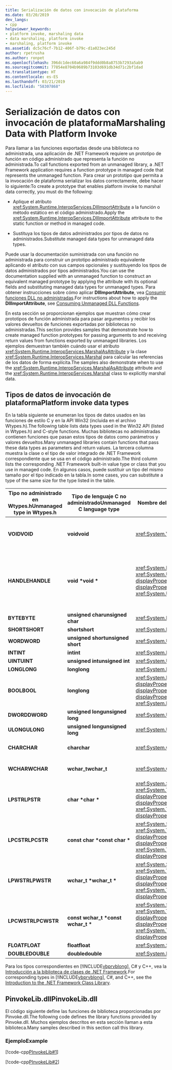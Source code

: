 ```yaml
---
title: Serialización de datos con invocación de plataforma
ms.date: 03/20/2019
dev_langs:
- cpp
helpviewer_keywords:
- platform invoke, marshaling data
- data marshaling, platform invoke
- marshaling, platform invoke
ms.assetid: dc5c76cf-7b12-406f-b79c-d1a023ec245d
author: rpetrusha
ms.author: ronpet
ms.openlocfilehash: 396dc1dec60a6a984f9ddd0b8a8753b7293a5ab9
ms.sourcegitcommit: 77854e8704b9689b73103d691db34d71c2bf1dad
ms.translationtype: HT
ms.contentlocale: es-ES
ms.lasthandoff: 03/21/2019
ms.locfileid: "58307868"
---
```

# <a name="marshaling-data-with-platform-invoke"></a><span data-ttu-id="2b208-102">Serialización de datos con invocación de plataforma</span><span class="sxs-lookup"><span data-stu-id="2b208-102">Marshaling Data with Platform Invoke</span></span>

<span data-ttu-id="2b208-103">Para llamar a las funciones exportadas desde una biblioteca no administrada, una aplicación de .NET Framework requiere un prototipo de función en código administrado que representa la función no administrada.</span><span class="sxs-lookup"><span data-stu-id="2b208-103">To call functions exported from an unmanaged library, a .NET Framework application requires a function prototype in managed code that represents the unmanaged function.</span></span> <span data-ttu-id="2b208-104">Para crear un prototipo que permita a la invocación de plataforma serializar los datos correctamente, debe hacer lo siguiente:</span><span class="sxs-lookup"><span data-stu-id="2b208-104">To create a prototype that enables platform invoke to marshal data correctly, you must do the following:</span></span>

- <span data-ttu-id="2b208-105">Aplique el atributo <xref:System.Runtime.InteropServices.DllImportAttribute> a la función o método estático en el código administrado.</span><span class="sxs-lookup"><span data-stu-id="2b208-105">Apply the <xref:System.Runtime.InteropServices.DllImportAttribute> attribute to the static function or method in managed code.</span></span>

- <span data-ttu-id="2b208-106">Sustituya los tipos de datos administrados por tipos de datos no administrados.</span><span class="sxs-lookup"><span data-stu-id="2b208-106">Substitute managed data types for unmanaged data types.</span></span>

<span data-ttu-id="2b208-107">Puede usar la documentación suministrada con una función no administrada para construir un prototipo administrado equivalente aplicando el atributo con sus campos opcionales y sustituyendo los tipos de datos administrados por tipos administrados.</span><span class="sxs-lookup"><span data-stu-id="2b208-107">You can use the documentation supplied with an unmanaged function to construct an equivalent managed prototype by applying the attribute with its optional fields and substituting managed data types for unmanaged types.</span></span> <span data-ttu-id="2b208-108">Para obtener instrucciones sobre cómo aplicar **DllImportAttribute**, vea [Consumir funciones DLL no administradas](../../../docs/framework/interop/consuming-unmanaged-dll-functions.md).</span><span class="sxs-lookup"><span data-stu-id="2b208-108">For instructions about how to apply the **DllImportAttribute**, see [Consuming Unmanaged DLL Functions](../../../docs/framework/interop/consuming-unmanaged-dll-functions.md).</span></span>

<span data-ttu-id="2b208-109">En esta sección se proporcionan ejemplos que muestran cómo crear prototipos de función administrada para pasar argumentos y recibir los valores devueltos de funciones exportadas por bibliotecas no administradas.</span><span class="sxs-lookup"><span data-stu-id="2b208-109">This section provides samples that demonstrate how to create managed function prototypes for passing arguments to and receiving return values from functions exported by unmanaged libraries.</span></span> <span data-ttu-id="2b208-110">Los ejemplos demuestran también cuándo usar el atributo <xref:System.Runtime.InteropServices.MarshalAsAttribute> y la clase <xref:System.Runtime.InteropServices.Marshal> para calcular las referencias de los datos de forma explícita.</span><span class="sxs-lookup"><span data-stu-id="2b208-110">The samples also demonstrate when to use the <xref:System.Runtime.InteropServices.MarshalAsAttribute> attribute and the <xref:System.Runtime.InteropServices.Marshal> class to explicitly marshal data.</span></span>

## <a name="platform-invoke-data-types"></a><span data-ttu-id="2b208-111">Tipos de datos de invocación de plataforma</span><span class="sxs-lookup"><span data-stu-id="2b208-111">Platform invoke data types</span></span>

<span data-ttu-id="2b208-112">En la tabla siguiente se enumeran los tipos de datos usados en las funciones de estilo C y en la API Win32 (incluida en el archivo Wtypes.h).</span><span class="sxs-lookup"><span data-stu-id="2b208-112">The following table lists data types used in the Win32 API (listed in Wtypes.h) and C-style functions.</span></span> <span data-ttu-id="2b208-113">Muchas bibliotecas no administradas contienen funciones que pasan estos tipos de datos como parámetros y valores devueltos.</span><span class="sxs-lookup"><span data-stu-id="2b208-113">Many unmanaged libraries contain functions that pass these data types as parameters and return values.</span></span> <span data-ttu-id="2b208-114">La tercera columna muestra la clase o el tipo de valor integrado de .NET Framework correspondiente que se usa en el código administrado.</span><span class="sxs-lookup"><span data-stu-id="2b208-114">The third column lists the corresponding .NET Framework built-in value type or class that you use in managed code.</span></span> <span data-ttu-id="2b208-115">En algunos casos, puede sustituir un tipo del mismo tamaño por el tipo indicado en la tabla.</span><span class="sxs-lookup"><span data-stu-id="2b208-115">In some cases, you can substitute a type of the same size for the type listed in the table.</span></span>

|<span data-ttu-id="2b208-116">Tipo no administrado en Wtypes.h</span><span class="sxs-lookup"><span data-stu-id="2b208-116">Unmanaged type in Wtypes.h</span></span>|<span data-ttu-id="2b208-117">Tipo de lenguaje C no administrado</span><span class="sxs-lookup"><span data-stu-id="2b208-117">Unmanaged C language type</span></span>|<span data-ttu-id="2b208-118">Nombre del tipo administrado</span><span class="sxs-lookup"><span data-stu-id="2b208-118">Managed type name</span></span>|<span data-ttu-id="2b208-119">Descripción</span><span class="sxs-lookup"><span data-stu-id="2b208-119">Description</span></span>|
|--------------------------------|-------------------------------|------------------------|-----------------|
|<span data-ttu-id="2b208-120">**VOID**</span><span class="sxs-lookup"><span data-stu-id="2b208-120">**VOID**</span></span>|<span data-ttu-id="2b208-121">**void**</span><span class="sxs-lookup"><span data-stu-id="2b208-121">**void**</span></span>|<xref:System.Void?displayProperty=nameWithType>|<span data-ttu-id="2b208-122">Se aplica a una función que no devuelve un valor.</span><span class="sxs-lookup"><span data-stu-id="2b208-122">Applied to a function that does not return a value.</span></span>|
|<span data-ttu-id="2b208-123">**HANDLE**</span><span class="sxs-lookup"><span data-stu-id="2b208-123">**HANDLE**</span></span>|<span data-ttu-id="2b208-124">**void \***</span><span class="sxs-lookup"><span data-stu-id="2b208-124">**void \***</span></span>|<span data-ttu-id="2b208-125"><xref:System.IntPtr?displayProperty=nameWithType> o <xref:System.UIntPtr?displayProperty=nameWithType></span><span class="sxs-lookup"><span data-stu-id="2b208-125"><xref:System.IntPtr?displayProperty=nameWithType> or <xref:System.UIntPtr?displayProperty=nameWithType></span></span>|<span data-ttu-id="2b208-126">32 bits en sistemas de operativos Windows de 32 bits, 64 bits en sistemas operativos Windows de 64 bits.</span><span class="sxs-lookup"><span data-stu-id="2b208-126">32 bits on 32-bit Windows operating systems, 64 bits on 64-bit Windows operating systems.</span></span>|
|<span data-ttu-id="2b208-127">**BYTE**</span><span class="sxs-lookup"><span data-stu-id="2b208-127">**BYTE**</span></span>|<span data-ttu-id="2b208-128">**unsigned char**</span><span class="sxs-lookup"><span data-stu-id="2b208-128">**unsigned char**</span></span>|<xref:System.Byte?displayProperty=nameWithType>|<span data-ttu-id="2b208-129">8 bits</span><span class="sxs-lookup"><span data-stu-id="2b208-129">8 bits</span></span>|
|<span data-ttu-id="2b208-130">**SHORT**</span><span class="sxs-lookup"><span data-stu-id="2b208-130">**SHORT**</span></span>|<span data-ttu-id="2b208-131">**short**</span><span class="sxs-lookup"><span data-stu-id="2b208-131">**short**</span></span>|<xref:System.Int16?displayProperty=nameWithType>|<span data-ttu-id="2b208-132">16 bits</span><span class="sxs-lookup"><span data-stu-id="2b208-132">16 bits</span></span>|
|<span data-ttu-id="2b208-133">**WORD**</span><span class="sxs-lookup"><span data-stu-id="2b208-133">**WORD**</span></span>|<span data-ttu-id="2b208-134">**unsigned short**</span><span class="sxs-lookup"><span data-stu-id="2b208-134">**unsigned short**</span></span>|<xref:System.UInt16?displayProperty=nameWithType>|<span data-ttu-id="2b208-135">16 bits</span><span class="sxs-lookup"><span data-stu-id="2b208-135">16 bits</span></span>|
|<span data-ttu-id="2b208-136">**INT**</span><span class="sxs-lookup"><span data-stu-id="2b208-136">**INT**</span></span>|<span data-ttu-id="2b208-137">**int**</span><span class="sxs-lookup"><span data-stu-id="2b208-137">**int**</span></span>|<xref:System.Int32?displayProperty=nameWithType>|<span data-ttu-id="2b208-138">32 bits</span><span class="sxs-lookup"><span data-stu-id="2b208-138">32 bits</span></span>|
|<span data-ttu-id="2b208-139">**UINT**</span><span class="sxs-lookup"><span data-stu-id="2b208-139">**UINT**</span></span>|<span data-ttu-id="2b208-140">**unsigned int**</span><span class="sxs-lookup"><span data-stu-id="2b208-140">**unsigned int**</span></span>|<xref:System.UInt32?displayProperty=nameWithType>|<span data-ttu-id="2b208-141">32 bits</span><span class="sxs-lookup"><span data-stu-id="2b208-141">32 bits</span></span>|
|<span data-ttu-id="2b208-142">**LONG**</span><span class="sxs-lookup"><span data-stu-id="2b208-142">**LONG**</span></span>|<span data-ttu-id="2b208-143">**long**</span><span class="sxs-lookup"><span data-stu-id="2b208-143">**long**</span></span>|<xref:System.Int32?displayProperty=nameWithType>|<span data-ttu-id="2b208-144">32 bits</span><span class="sxs-lookup"><span data-stu-id="2b208-144">32 bits</span></span>|
|<span data-ttu-id="2b208-145">**BOOL**</span><span class="sxs-lookup"><span data-stu-id="2b208-145">**BOOL**</span></span>|<span data-ttu-id="2b208-146">**long**</span><span class="sxs-lookup"><span data-stu-id="2b208-146">**long**</span></span>|<span data-ttu-id="2b208-147"><xref:System.Boolean?displayProperty=nameWithType> o <xref:System.Int32?displayProperty=nameWithType></span><span class="sxs-lookup"><span data-stu-id="2b208-147"><xref:System.Boolean?displayProperty=nameWithType> or <xref:System.Int32?displayProperty=nameWithType></span></span>|<span data-ttu-id="2b208-148">32 bits</span><span class="sxs-lookup"><span data-stu-id="2b208-148">32 bits</span></span>|
|<span data-ttu-id="2b208-149">**DWORD**</span><span class="sxs-lookup"><span data-stu-id="2b208-149">**DWORD**</span></span>|<span data-ttu-id="2b208-150">**unsigned long**</span><span class="sxs-lookup"><span data-stu-id="2b208-150">**unsigned long**</span></span>|<xref:System.UInt32?displayProperty=nameWithType>|<span data-ttu-id="2b208-151">32 bits</span><span class="sxs-lookup"><span data-stu-id="2b208-151">32 bits</span></span>|
|<span data-ttu-id="2b208-152">**ULONG**</span><span class="sxs-lookup"><span data-stu-id="2b208-152">**ULONG**</span></span>|<span data-ttu-id="2b208-153">**unsigned long**</span><span class="sxs-lookup"><span data-stu-id="2b208-153">**unsigned long**</span></span>|<xref:System.UInt32?displayProperty=nameWithType>|<span data-ttu-id="2b208-154">32 bits</span><span class="sxs-lookup"><span data-stu-id="2b208-154">32 bits</span></span>|
|<span data-ttu-id="2b208-155">**CHAR**</span><span class="sxs-lookup"><span data-stu-id="2b208-155">**CHAR**</span></span>|<span data-ttu-id="2b208-156">**char**</span><span class="sxs-lookup"><span data-stu-id="2b208-156">**char**</span></span>|<xref:System.Char?displayProperty=nameWithType>|<span data-ttu-id="2b208-157">Decorar con ANSI.</span><span class="sxs-lookup"><span data-stu-id="2b208-157">Decorate with ANSI.</span></span>|
|<span data-ttu-id="2b208-158">**WCHAR**</span><span class="sxs-lookup"><span data-stu-id="2b208-158">**WCHAR**</span></span>|<span data-ttu-id="2b208-159">**wchar_t**</span><span class="sxs-lookup"><span data-stu-id="2b208-159">**wchar_t**</span></span>|<xref:System.Char?displayProperty=nameWithType>|<span data-ttu-id="2b208-160">Decorar con Unicode.</span><span class="sxs-lookup"><span data-stu-id="2b208-160">Decorate with Unicode.</span></span>|
|<span data-ttu-id="2b208-161">**LPSTR**</span><span class="sxs-lookup"><span data-stu-id="2b208-161">**LPSTR**</span></span>|<span data-ttu-id="2b208-162">**char &ast;**</span><span class="sxs-lookup"><span data-stu-id="2b208-162">**char &ast;**</span></span>|<span data-ttu-id="2b208-163"><xref:System.String?displayProperty=nameWithType> o <xref:System.Text.StringBuilder?displayProperty=nameWithType></span><span class="sxs-lookup"><span data-stu-id="2b208-163"><xref:System.String?displayProperty=nameWithType> or <xref:System.Text.StringBuilder?displayProperty=nameWithType></span></span>|<span data-ttu-id="2b208-164">Decorar con ANSI.</span><span class="sxs-lookup"><span data-stu-id="2b208-164">Decorate with ANSI.</span></span>|
|<span data-ttu-id="2b208-165">**LPCSTR**</span><span class="sxs-lookup"><span data-stu-id="2b208-165">**LPCSTR**</span></span>|<span data-ttu-id="2b208-166">**const char &ast;**</span><span class="sxs-lookup"><span data-stu-id="2b208-166">**const char &ast;**</span></span>|<span data-ttu-id="2b208-167"><xref:System.String?displayProperty=nameWithType> o <xref:System.Text.StringBuilder?displayProperty=nameWithType></span><span class="sxs-lookup"><span data-stu-id="2b208-167"><xref:System.String?displayProperty=nameWithType> or <xref:System.Text.StringBuilder?displayProperty=nameWithType></span></span>|<span data-ttu-id="2b208-168">Decorar con ANSI.</span><span class="sxs-lookup"><span data-stu-id="2b208-168">Decorate with ANSI.</span></span>|
|<span data-ttu-id="2b208-169">**LPWSTR**</span><span class="sxs-lookup"><span data-stu-id="2b208-169">**LPWSTR**</span></span>|<span data-ttu-id="2b208-170">**wchar_t &ast;**</span><span class="sxs-lookup"><span data-stu-id="2b208-170">**wchar_t &ast;**</span></span>|<span data-ttu-id="2b208-171"><xref:System.String?displayProperty=nameWithType> o <xref:System.Text.StringBuilder?displayProperty=nameWithType></span><span class="sxs-lookup"><span data-stu-id="2b208-171"><xref:System.String?displayProperty=nameWithType> or <xref:System.Text.StringBuilder?displayProperty=nameWithType></span></span>|<span data-ttu-id="2b208-172">Decorar con Unicode.</span><span class="sxs-lookup"><span data-stu-id="2b208-172">Decorate with Unicode.</span></span>|
|<span data-ttu-id="2b208-173">**LPCWSTR**</span><span class="sxs-lookup"><span data-stu-id="2b208-173">**LPCWSTR**</span></span>|<span data-ttu-id="2b208-174">**const wchar_t &ast;**</span><span class="sxs-lookup"><span data-stu-id="2b208-174">**const wchar_t &ast;**</span></span>|<span data-ttu-id="2b208-175"><xref:System.String?displayProperty=nameWithType> o <xref:System.Text.StringBuilder?displayProperty=nameWithType></span><span class="sxs-lookup"><span data-stu-id="2b208-175"><xref:System.String?displayProperty=nameWithType> or <xref:System.Text.StringBuilder?displayProperty=nameWithType></span></span>|<span data-ttu-id="2b208-176">Decorar con Unicode.</span><span class="sxs-lookup"><span data-stu-id="2b208-176">Decorate with Unicode.</span></span>|
|<span data-ttu-id="2b208-177">**FLOAT**</span><span class="sxs-lookup"><span data-stu-id="2b208-177">**FLOAT**</span></span>|<span data-ttu-id="2b208-178">**float**</span><span class="sxs-lookup"><span data-stu-id="2b208-178">**float**</span></span>|<xref:System.Single?displayProperty=nameWithType>|<span data-ttu-id="2b208-179">32 bits</span><span class="sxs-lookup"><span data-stu-id="2b208-179">32 bits</span></span>|
|<span data-ttu-id="2b208-180">**DOUBLE**</span><span class="sxs-lookup"><span data-stu-id="2b208-180">**DOUBLE**</span></span>|<span data-ttu-id="2b208-181">**double**</span><span class="sxs-lookup"><span data-stu-id="2b208-181">**double**</span></span>|<xref:System.Double?displayProperty=nameWithType>|<span data-ttu-id="2b208-182">64 bits</span><span class="sxs-lookup"><span data-stu-id="2b208-182">64 bits</span></span>|

<span data-ttu-id="2b208-183">Para los tipos correspondientes en [!INCLUDE[vbprvblong](../../../includes/vbprvblong-md.md)], C# y C++, vea la [Introducción a la biblioteca de clases de .NET Framework](../../../docs/standard/class-library-overview.md).</span><span class="sxs-lookup"><span data-stu-id="2b208-183">For corresponding types in [!INCLUDE[vbprvblong](../../../includes/vbprvblong-md.md)], C#, and C++, see the [Introduction to the .NET Framework Class Library](../../../docs/standard/class-library-overview.md).</span></span>

## <a name="pinvokelibdll"></a><span data-ttu-id="2b208-184">PinvokeLib.dll</span><span class="sxs-lookup"><span data-stu-id="2b208-184">PinvokeLib.dll</span></span>

<span data-ttu-id="2b208-185">El código siguiente define las funciones de biblioteca proporcionadas por Pinvoke.dll.</span><span class="sxs-lookup"><span data-stu-id="2b208-185">The following code defines the library functions provided by Pinvoke.dll.</span></span> <span data-ttu-id="2b208-186">Muchos ejemplos descritos en esta sección llaman a esta biblioteca.</span><span class="sxs-lookup"><span data-stu-id="2b208-186">Many samples described in this section call this library.</span></span>

### <a name="example"></a><span data-ttu-id="2b208-187">Ejemplo</span><span class="sxs-lookup"><span data-stu-id="2b208-187">Example</span></span>

[!code-cpp[PInvokeLib#1](../../../samples/snippets/cpp/VS_Snippets_CLR/pinvokelib/cpp/pinvokelib.cpp#1)]

[!code-cpp[PInvokeLib#2](../../../samples/snippets/cpp/VS_Snippets_CLR/pinvokelib/cpp/pinvokelib.h#2)]
